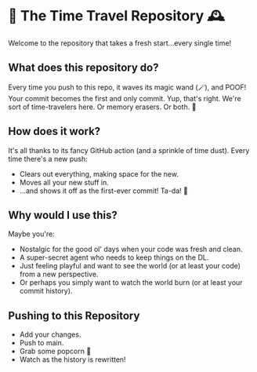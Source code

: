 # 🚀 The Time Travel Repository 🕰️ #
Welcome to the repository that takes a fresh start...every single time!

## What does this repository do?
Every time you push to this repo, it waves its magic wand (🪄), and POOF! 
Your commit becomes the first and only commit.
Yup, that's right. We're sort of time-travelers here. Or memory erasers. Or both. 🤷

## How does it work? ##
It's all thanks to its fancy GitHub action (and a sprinkle of time dust).
Every time there's a new push:
- Clears out everything, making space for the new.
- Moves all your new stuff in.
- ...and shows it off as the first-ever commit! Ta-da! 🎉
  
## Why would I use this? ##
Maybe you're:
- Nostalgic for the good ol' days when your code was fresh and clean.
- A super-secret agent who needs to keep things on the DL.
- Just feeling playful and want to see the world (or at least your code) from a new perspective.
- Or perhaps you simply want to watch the world burn (or at least your commit history).

## Pushing to this Repository ##
- Add your changes.
- Push to main.
- Grab some popcorn 🍿
- Watch as the history is rewritten!


